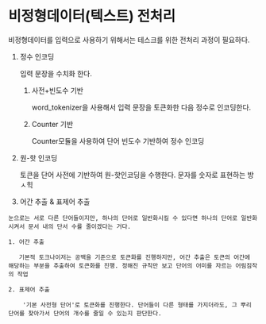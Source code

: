 # 비정형데이터(텍스트) 전처리

비정형데이터를 입력으로 사용하기 위해서는 테스크를 위한 전처리 과정이 필요하다.

1. 정수 인코딩

   입력 문장을 수치화 한다.

   1. 사전+빈도수 기반

      word_tokenizer을 사용해서 입력 문장을 토큰화한 다음 정수로 인코딩한다.

   2. Counter 기반

      Counter모듈을 사용하여 단어 빈도수 기반하여 정수 인코딩

 2. 원-핫 인코딩

    토큰을 단어 사전에 기반하여 원-핫인코딩을 수행한다. 문자를 숫자로 표현하는 방ㅅ힉

 3.  어간 추출 & 표제어 추출

    눈으로는 서로 다른 단어들이지만, 하나의 단어로 일반화시킬 수 있다면 하나의 단어로 일반화시켜서 문서 내의 단서 수를 줄이겠다는 거다.

    1. 어간 추출

       기본적 토크나이저는 공백을 기준으로 토큰화를 진행하지만, 어간 추출은 토큰의 어간에 해당하는 부분을 추출하여 토큰화를 진행. 정해진 규칙만 보고 단어의 어미를 자르는 어림짐작의 작업

    2. 표제어 추출

        '기본 사전형 단어'로 토큰화를 진행한다. 단어들이 다른 형태를 가지더라도, 그 뿌리 단어를 찾아가서 단어의 개수를 줄일 수 있는지 판단한다.
